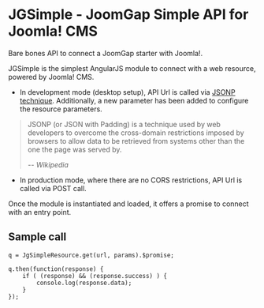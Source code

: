 # JGSimple - JoomGap Simple API for Joomla! CMS

Bare bones API to connect a JoomGap starter with Joomla!.

JGSimple is the simplest AngularJS module to connect with a web resource, powered by Joomla! CMS.

* In development mode (desktop setup), API Url is called via [JSONP technique](https://en.wikipedia.org/wiki/JSONP). Additionally, a new parameter has been added to configure the resource parameters.

> JSONP (or JSON with Padding) is a technique used by web developers to overcome the cross-domain restrictions imposed by browsers to allow data to be retrieved from systems other than the one the page was served by.
>
> -- <cite>Wikipedia</cite>

* In production mode, where there are no CORS restrictions, API Url is called via POST call.

Once the module is instantiated and loaded, it offers a promise to connect with an entry point. 

## Sample call

	q = JgSimpleResource.get(url, params).$promise;

	q.then(function(response) {
		if ( (response) && (response.success) ) {
			console.log(response.data);
		}
	});
